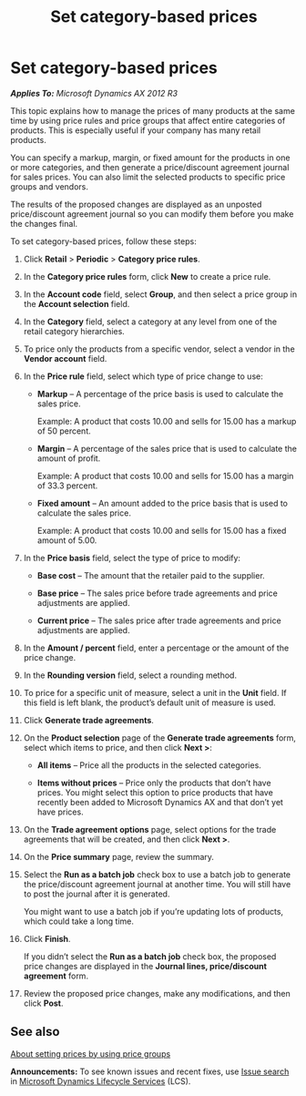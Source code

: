 ﻿---
title: Set category-based prices
TOCTitle: Set category-based prices
ms:assetid: 1ceb6ed5-251e-4f8b-9eed-ff4bf2e070bd
ms:mtpsurl: https://technet.microsoft.com/en-us/library/Dn497726(v=AX.60)
ms:contentKeyID: 62200040
ms.date: 04/18/2014
mtps_version: v=AX.60
---

# Set category-based prices 


_**Applies To:** Microsoft Dynamics AX 2012 R3_

This topic explains how to manage the prices of many products at the same time by using price rules and price groups that affect entire categories of products. This is especially useful if your company has many retail products.

You can specify a markup, margin, or fixed amount for the products in one or more categories, and then generate a price/discount agreement journal for sales prices. You can also limit the selected products to specific price groups and vendors.

The results of the proposed changes are displayed as an unposted price/discount agreement journal so you can modify them before you make the changes final.

To set category-based prices, follow these steps:

1.  Click **Retail** \> **Periodic** \> **Category price rules**.

2.  In the **Category price rules** form, click **New** to create a price rule.

3.  In the **Account code** field, select **Group**, and then select a price group in the **Account selection** field.

4.  In the **Category** field, select a category at any level from one of the retail category hierarchies.

5.  To price only the products from a specific vendor, select a vendor in the **Vendor account** field.

6.  In the **Price rule** field, select which type of price change to use:
    
      - **Markup** – A percentage of the price basis is used to calculate the sales price.
        
        Example: A product that costs 10.00 and sells for 15.00 has a markup of 50 percent.
    
      - **Margin** – A percentage of the sales price that is used to calculate the amount of profit.
        
        Example: A product that costs 10.00 and sells for 15.00 has a margin of 33.3 percent.
    
      - **Fixed amount** – An amount added to the price basis that is used to calculate the sales price.
        
        Example: A product that costs 10.00 and sells for 15.00 has a fixed amount of 5.00.

7.  In the **Price basis** field, select the type of price to modify:
    
      - **Base cost** – The amount that the retailer paid to the supplier.
    
      - **Base price** – The sales price before trade agreements and price adjustments are applied.
    
      - **Current price** – The sales price after trade agreements and price adjustments are applied.

8.  In the **Amount / percent** field, enter a percentage or the amount of the price change.

9.  In the **Rounding version** field, select a rounding method.

10. To price for a specific unit of measure, select a unit in the **Unit** field. If this field is left blank, the product’s default unit of measure is used.

11. Click **Generate trade agreements**.

12. On the **Product selection** page of the **Generate trade agreements** form, select which items to price, and then click **Next \>**:
    
      - **All items** – Price all the products in the selected categories.
    
      - **Items without prices** – Price only the products that don’t have prices. You might select this option to price products that have recently been added to Microsoft Dynamics AX and that don’t yet have prices.

13. On the **Trade agreement options** page, select options for the trade agreements that will be created, and then click **Next \>**.

14. On the **Price summary** page, review the summary.

15. Select the **Run as a batch job** check box to use a batch job to generate the price/discount agreement journal at another time. You will still have to post the journal after it is generated.
    
    You might want to use a batch job if you’re updating lots of products, which could take a long time.

16. Click **Finish**.
    
    If you didn’t select the **Run as a batch job** check box, the proposed price changes are displayed in the **Journal lines, price/discount agreement** form.

17. Review the proposed price changes, make any modifications, and then click **Post**.

## See also

[About setting prices by using price groups](about-setting-prices-by-using-price-groups.md)

  
**Announcements:** To see known issues and recent fixes, use [Issue search](http://go.microsoft.com/fwlink/?linkid=389258) in [Microsoft Dynamics Lifecycle Services](http://go.microsoft.com/fwlink/?linkid=306505) (LCS).

